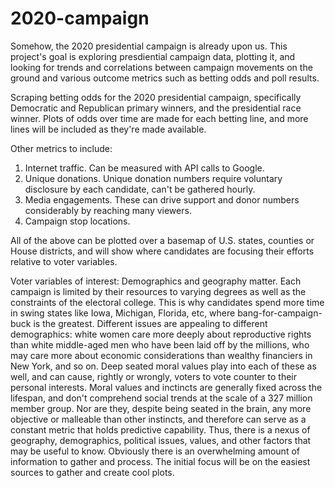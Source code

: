 # 2020-campaign
Somehow, the 2020 presidential campaign is already upon us. This project's goal is exploring presdiential campaign data, plotting it, and looking for trends and correlations between campaign movements on the ground and various outcome metrics such as betting odds and poll results.

Scraping betting odds for the 2020 presidential campaign, specifically Democratic and Republican primary winners, and the presidential race winner. Plots of odds over time are made for each betting line, and more lines will be included as they're made available.

Other metrics to include:
1. Internet traffic. Can be measured with API calls to Google.
2. Unique donations. Unique donation numbers require voluntary disclosure by each candidate, can't be gathered hourly.
3. Media engagements. These can drive support and donor numbers considerably by reaching many viewers.
4. Campaign stop locations.

All of the above can be plotted over a basemap of U.S. states, counties or House districts, and will show where candidates are focusing their efforts relative to voter variables.

Voter variables of interest:
Demographics and geography matter. Each campaign is limited by their resources to varying degrees as well as the constraints of the electoral college. This is why candidates spend more time in swing states like Iowa, Michigan, Florida, etc, where bang-for-campaign-buck is the greatest. Different issues are appealing to different demographics: white women care more deeply about reproductive rights than white middle-aged men who have been laid off by the millions, who may care more about economic considerations than wealthy financiers in New York, and so on. Deep seated moral values play into each of these as well, and can cause, rightly or wrongly, voters to vote counter to their personal interests. Moral values and inctincts are generally fixed across the lifespan, and don't comprehend social trends at the scale of a 327 million member group. Nor are they, despite being seated in the brain, any more objective or malleable than other instincts, and therefore can serve as a constant metric that holds predictive capability. Thus, there is a nexus of geography, demographics, political issues, values, and other factors that may be useful to know. Obviously there is an overwhelming amount of information to gather and process. The initial focus will be on the easiest sources to gather and create cool plots.
